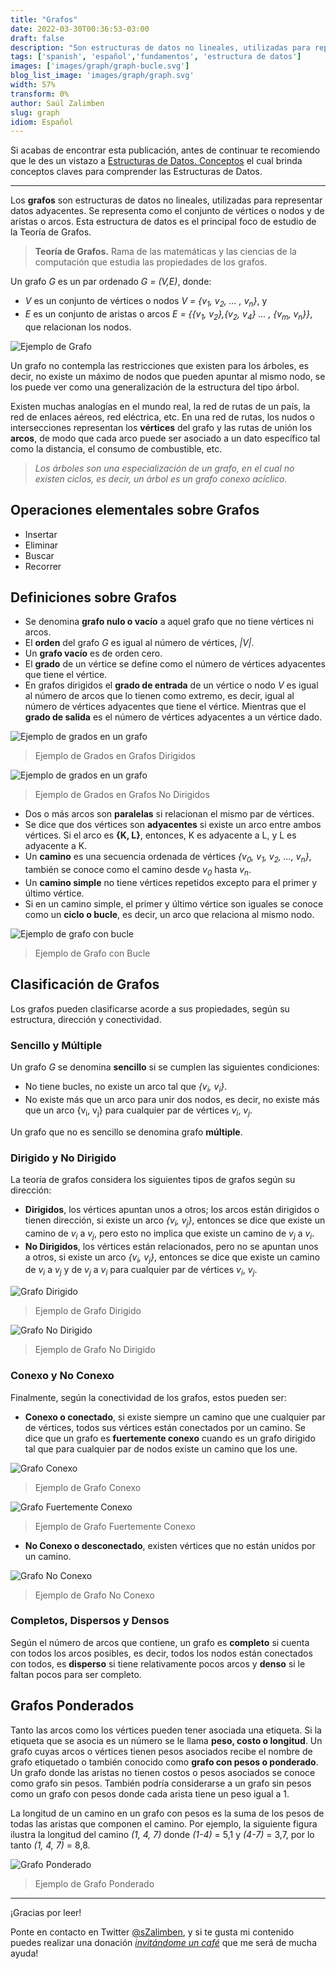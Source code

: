 ```yaml
---
title: "Grafos"
date: 2022-03-30T00:36:53-03:00
draft: false
description: "Son estructuras de datos no lineales, utilizadas para representar datos adyacentes."
tags: ['spanish', 'español','fundamentos', 'estructura de datos']
images: ['images/graph/graph-bucle.svg']
blog_list_image: 'images/graph/graph.svg'
width: 57%
transform: 0%
author: Saúl Zalimben
slug: graph
idiom: Español
---
```


Si acabas de encontrar esta publicación, antes de continuar te recomiendo que le des un vistazo a [Estructuras de Datos. Conceptos](blog/spanish/posts/estructura-datos-conceptos) el cual brinda conceptos claves para comprender las Estructuras de Datos.

---

Los **grafos** son estructuras de datos no lineales, utilizadas para representar datos adyacentes. Se representa como el conjunto de vértices o nodos y de aristas o arcos. Esta estructura de datos es el principal foco de estudio de la Teoría de Grafos.

>
>**Teoría de Grafos.** Rama de las matemáticas y las ciencias de la computación que estudia las propiedades de los grafos.
>

Un grafo _G_ es un par ordenado _G = (V,E)_, donde:
- _V_ es un conjunto de vértices o nodos _V = \{v<sub>1</sub>, v<sub>2</sub>, ... , v<sub>n</sub>\}_, y 
- _E_ es un conjunto de aristas o arcos 
    _E = \{\{v<sub>1</sub>, v<sub>2</sub>\},\{v<sub>2</sub>, v<sub>4</sub>\} ... , \{v<sub>m</sub>, v<sub>n</sub>\}\}_, que relacionan los nodos.


![Ejemplo de Grafo](images/graph/gra.svg)

Un grafo no contempla las restricciones que existen para los árboles, es decir, no existe un máximo de nodos que pueden apuntar al mismo nodo, se los puede ver como una generalización de la estructura del tipo árbol.

Existen muchas analogías en el mundo real, la red de rutas de un país, la red de enlaces aéreos, red eléctrica, etc. En una red de rutas, los nudos o intersecciones representan los **vértices** del grafo y las rutas de unión los **arcos**, de modo que cada arco puede ser asociado a un dato específico tal como la distancia, el consumo de combustible, etc.

>
>_Los árboles son una especialización de un grafo, en el cual no existen ciclos, es decir, un árbol es un grafo conexo acíclico._
>

## Operaciones elementales sobre Grafos
- Insertar 
- Eliminar
- Buscar
- Recorrer

## Definiciones sobre Grafos
- Se denomina **grafo nulo o vacío** a aquel grafo que no tiene vértices ni arcos.
- El **orden** del grafo _G_ es igual al número de vértices, _|V|_.
- Un **grafo vacío** es de orden cero.
- El **grado** de un vértice se define como el número de vértices adyacentes que tiene el vértice.
- En grafos dirigidos el **grado de entrada** de un vértice o nodo _V_ es igual al número de arcos que lo tienen como extremo, es decir, igual al número de vértices adyacentes que tiene el vértice. Mientras que el **grado de salida** es el número de vértices adyacentes a un vértice dado.

![Ejemplo de grados en un grafo](images/graph/graph-grado-1.svg)
> Ejemplo de Grados en Grafos Dirigidos

![Ejemplo de grados en un grafo](images/graph/graph-grado-2.svg)
> Ejemplo de Grados en Grafos No Dirigidos


- Dos o más arcos son **paralelas** si relacionan el mismo par de vértices.
- Se dice que dos vértices son **adyacentes** si existe un arco entre ambos vértices. Si el arco es **{K, L}**, entonces, K es adyacente a L, y L es adyacente a K.
- Un **camino** es una secuencia ordenada de vértices _\{v<sub>0</sub>, v<sub>1</sub>, v<sub>2</sub>, ..., v<sub>n</sub>\}_, también se conoce como el camino desde _v<sub>0</sub>_ hasta _v<sub>n</sub>_.
- Un **camino simple** no tiene vértices repetidos excepto para el primer y último vértice.
- Si en un camino simple, el primer y último vértice son iguales se conoce como un **ciclo o bucle**, es decir, un arco que relaciona al mismo nodo.


![Ejemplo de grafo con bucle](images/graph/graph-bucle.svg)
> Ejemplo de Grafo con Bucle

## Clasificación de Grafos
Los grafos pueden clasificarse acorde a sus propiedades, según su estructura, dirección y conectividad.

### Sencillo y Múltiple
Un grafo _G_ se denomina **sencillo** si se cumplen las siguientes condiciones:
- No tiene bucles, no existe un arco tal que _\{v<sub>i</sub>, v<sub>i</sub>\}_.
- No existe más que un arco para unir dos nodos, es decir, no existe más que un arco \{v<sub>i</sub>, v<sub>j</sub>\} para cualquier par de vértices _v<sub>i</sub>_, _v<sub>j</sub>_.

Un grafo que no es sencillo se denomina grafo **múltiple**.

### Dirigido y No Dirigido
La teoría de grafos considera los siguientes tipos de grafos según su dirección:

- **Dirigidos**, los vértices apuntan unos a otros; los arcos están dirigidos o tienen dirección, si existe un arco _\{v<sub>i</sub>, v<sub>j</sub>\}_, entonces se dice que existe un camino de _v<sub>i</sub>_ a _v<sub>j</sub>_, pero esto no implica que existe un camino de _v<sub>j</sub>_ a _v<sub>i</sub>_.
- **No Dirigidos**, los vértices están relacionados, pero no se apuntan unos a otros, si existe un arco _\{v<sub>i</sub>, v<sub>j</sub>\}_, entonces se dice que existe un camino de _v<sub>i</sub>_ a _v<sub>j</sub>_ y de _v<sub>j</sub>_ a _v<sub>i</sub>_ para cualquier par de vértices _v<sub>i</sub>_, _v<sub>j</sub>_.

![Grafo Dirigido](images/graph/graph.svg)
> Ejemplo de Grafo Dirigido

![Grafo No Dirigido](images/graph/graph-no-dirigido.svg)
> Ejemplo de Grafo No Dirigido

### Conexo y No Conexo
Finalmente, según la conectividad de los grafos, estos pueden ser:
- **Conexo o conectado**, si existe siempre un camino que une cualquier par de vértices, todos sus vértices están conectados por un camino. Se dice que un grafo es **fuertemente conexo** cuando es un grafo dirigido tal que para cualquier par de nodos existe un camino que los une.

![Grafo Conexo](images/graph/graph-conexo.svg)
> Ejemplo de Grafo Conexo

![Grafo Fuertemente Conexo](images/graph/graph-fuertemente-conexo.svg)
> Ejemplo de Grafo Fuertemente Conexo

- **No Conexo o desconectado**, existen vértices que no están unidos por un camino.


![Grafo No Conexo](images/graph/graph-no-conexo.svg)
> Ejemplo de Grafo No Conexo

### Completos, Dispersos y Densos

Según el número de arcos que contiene, un grafo es **completo** si cuenta con todos los arcos posibles, es decir, todos los nodos están conectados con todos, es **disperso** si tiene relativamente pocos arcos y **denso** si le faltan pocos para ser completo.

## Grafos Ponderados

Tanto las arcos como los vértices pueden tener asociada una etiqueta. Si la etiqueta que se asocia es un número se le llama **peso, costo o longitud**. 
Un grafo cuyas arcos o vértices tienen pesos asociados recibe el nombre de grafo etiquetado o también conocido como **grafo con pesos o  ponderado**.
Un grafo donde las aristas no tienen costos o pesos asociados se conoce como grafo sin pesos. También podría considerarse a un grafo sin pesos
como un grafo con pesos donde cada arista tiene un peso igual a 1.

La longitud de un camino en un grafo con pesos es la suma de los pesos de todas las aristas que componen el camino.
Por ejemplo, la siguiente figura ilustra la longitud del camino _(1, 4, 7)_ donde _(1-4)_ = 5,1 y _(4-7)_ = 3,7, por lo tanto _(1, 4, 7)_ = 8,8.

![Grafo Ponderado](images/graph/graph-peso.svg)
> Ejemplo de Grafo Ponderado

---

¡Gracias por leer! 

Ponte en contacto en Twitter [@sZalimben](https://twitter.com/sZalimben), y si te gusta mi contenido puedes realizar una donación *[invitándome un café](https://www.buymeacoffee.com/szalimben)* que me será de mucha ayuda!